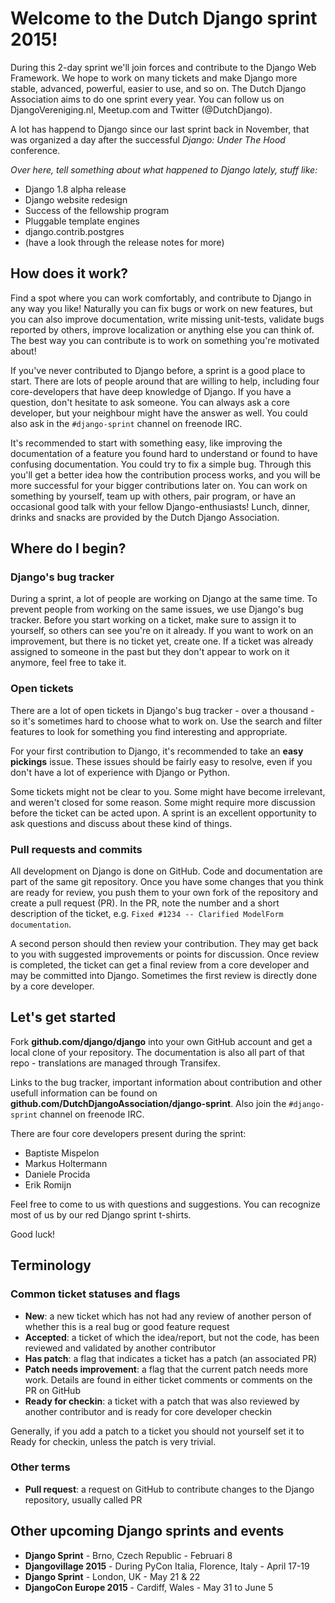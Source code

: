 # Welcome to the Dutch Django sprint 2015!

During this 2-day sprint we'll join forces and contribute to the Django Web
Framework. We hope to work on many tickets and make Django more stable,
advanced, powerful, easier to use, and so on. The Dutch Django Association aims
to do one sprint every year. You can follow us on DjangoVereniging.nl,
Meetup.com and Twitter (@DutchDjango).

A lot has happend to Django since our last sprint back in November, that was
organized a day after the successful *Django: Under The Hood* conference.

*Over here, tell something about what happened to Django lately, stuff like:*

- Django 1.8 alpha release
- Django website redesign
- Success of the fellowship program
- Pluggable template engines
- django.contrib.postgres
- (have a look through the release notes for more)


## How does it work?

Find a spot where you can work comfortably, and contribute to Django in any way
you like! Naturally you can fix bugs or work on new features, but you can also
improve documentation, write missing unit-tests, validate bugs reported by
others,  improve localization or anything else you can think of. The best way
you can contribute is to work on something you're motivated about!

If you've never contributed to Django before, a sprint is a good place to
start. There are lots of people around that are willing to help, including four
core-developers that have deep knowledge of Django. If you have a question,
don't hesitate to ask someone. You can always ask a core developer, but your
neighbour might have the answer as well. You could also ask in the
`#django-sprint` channel on freenode IRC.

It's recommended to start with something easy, like improving the documentation
of a feature you found hard to understand or found to have confusing
documentation. You could try to fix a simple bug. Through this you'll get a
better idea how the contribution process works, and you will be more successful
for your bigger contributions later on. You can work on something by yourself,
team up with others, pair program, or have an occasional good talk with your
fellow Django-enthusiasts! Lunch, dinner, drinks and snacks are provided by the
Dutch Django Association.


## Where do I begin?

### Django's bug tracker

During a sprint, a lot of people are working on Django at the same time. To
prevent people from working on the same issues, we use Django's bug tracker.
Before you start working on a ticket, make sure to assign it to yourself, so
others can see you're on it already. If you want to work on an improvement, but
there is no ticket yet, create one. If a ticket was already assigned to someone
in the past but they don't appear to work on it anymore, feel free to take it.

### Open tickets

There are a lot of open tickets in Django's bug tracker - over a thousand - so
it's sometimes hard to choose what to work on. Use the search and filter
features to look for something you find interesting and appropriate.

For your first contribution to Django, it's recommended to take an **easy
pickings** issue. These issues should be fairly easy to resolve, even if you
don't have a lot of experience with Django or Python.

Some tickets might not be clear to you. Some might have become irrelevant, and
weren't closed for some reason. Some might require more discussion before the
ticket can be acted upon. A sprint is an excellent opportunity to ask questions
and discuss about these kind of things.

### Pull requests and commits

All development on Django is done on GitHub. Code and documentation are part of
the same git repository. Once you have some changes that you think are ready
for review, you push them to your own fork of the repository and create a pull
request (PR). In the PR, note the number and a short description of the ticket,
e.g. `Fixed #1234 -- Clarified ModelForm documentation`.

A second person should then review your contribution. They may get back to you
with suggested improvements or points for discussion. Once review is completed,
the ticket can get a final review from a core developer and may be committed
into Django. Sometimes the first review is directly done by a core developer.


## Let's get started

Fork **github.com/django/django** into your own GitHub account and get a local
clone of your repository. The documentation is also all part of that repo -
translations are managed through Transifex.

Links to the bug tracker, important information about contribution and other
usefull information can be found on
**github.com/DutchDjangoAssociation/django-sprint**. Also join the
`#django-sprint` channel on freenode IRC.

There are four core developers present during the sprint:

- Baptiste Mispelon
- Markus Holtermann
- Daniele Procida
- Erik Romijn

Feel free to come to us with questions and suggestions. You can recognize most
of us by our red Django sprint t-shirts.

Good luck!


## Terminology

### Common ticket statuses and flags

- **New**: a new ticket which has not had any review of another person of whether
  this is a real bug or good feature request
- **Accepted**: a ticket of which the idea/report, but not the code, has been
  reviewed and validated by another contributor
- **Has patch**: a flag that indicates a ticket has a patch (an associated PR)
- **Patch needs improvement**: a flag that the current patch needs more work.
  Details are found in either ticket comments or comments on the PR on GitHub
- **Ready for checkin**: a ticket with a patch that was also reviewed by another
  contributor and is ready for core developer checkin

Generally, if you add a patch to a ticket you should not yourself set it to
Ready for checkin, unless the patch is very trivial.

### Other terms

- **Pull request**: a request on GitHub to contribute changes to the Django
  repository, usually called PR

## Other upcoming Django sprints and events

- **Django Sprint** - Brno, Czech Republic - Februari 8
- **Djangovillage 2015** - During PyCon Italia, Florence, Italy - April 17-19
- **Django Sprint** - London, UK - May 21 & 22
- **DjangoCon Europe 2015** - Cardiff, Wales - May 31 to June 5
